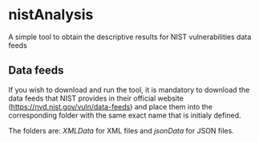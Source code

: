 # nistAnalysis
A simple tool to obtain the descriptive results for NIST vulnerabilities data feeds

## Data feeds
If you wish to download and run the tool, it is mandatory to download the data feeds that NIST provides in their official website (https://nvd.nist.gov/vuln/data-feeds) and place them into the corresponding folder with the same exact name that is initialy defined. 

The folders are: _XMLData_  for XML files and _jsonData_ for JSON files. 

